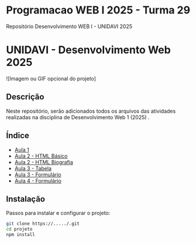 # Programacao WEB I 2025 - Turma 29
Repositório Desenvolvimento WEB I - UNIDAVI 2025
# UNIDAVI - Desenvolvimento Web 2025

![Imagem ou GIF opcional do projeto]

## Descrição
Neste repositório, serão adicionados todos os arquivos das atividades realizadas na disciplina de Desenvolvimento Web 1 (2025) .

## Índice

- [Aula 1](/Aula1/pagina-formulario.html)
- [Aula 2 - HTML Básico](/Aula2/HTMLBasico.html)
- [Aula 2 - HTML Biografia](/Aula2/Biografia.html)
- [Aula 3 - Tabela](/Aula3/Tabela.html)
- [Aula 3 - Formulário](/Aula3/Formulario.html)
- [Aula 4 - Formulário](/Aula4/FormularioCSS.html)

## Instalação
Passos para instalar e configurar o projeto:

```Bash
git clone https://...../.git
cd projeto
npm install
